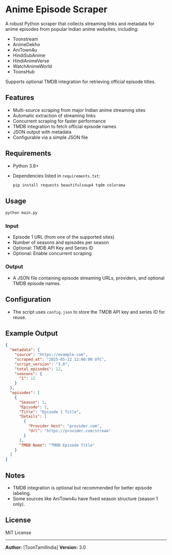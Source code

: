 # Anime Episode Scraper

A robust Python scraper that collects streaming links and metadata for anime episodes from popular Indian anime websites, including:

* Toonstream
* AnimeDekho
* AniTown4u
* HindiSubAnime
* HindiAnimeVerse
* WatchAnimeWorld
* ToonsHub

Supports optional TMDB integration for retrieving official episode titles.

## Features

* Multi-source scraping from major Indian anime streaming sites
* Automatic extraction of streaming links
* Concurrent scraping for faster performance
* TMDB integration to fetch official episode names
* JSON output with metadata
* Configurable via a simple JSON file

## Requirements

* Python 3.8+
* Dependencies listed in `requirements.txt`:

  ```bash
  pip install requests beautifulsoup4 tqdm colorama
  ```

## Usage

```bash
python main.py
```

### Input

* Episode 1 URL (from one of the supported sites)
* Number of seasons and episodes per season
* Optional: TMDB API Key and Series ID
* Optional: Enable concurrent scraping

### Output

* A JSON file containing episode streaming URLs, providers, and optional TMDB episode names.

## Configuration

* The script uses `config.json` to store the TMDB API key and series ID for reuse.

## Example Output

```json
{
  "metadata": {
    "source": "https://example.com",
    "scraped_at": "2025-05-22 12:00:00 UTC",
    "script_version": "3.0",
    "total_episodes": 12,
    "seasons": {
      "1": 12
    }
  },
  "episodes": [
    {
      "Season": 1,
      "Episode": 1,
      "Title": "Episode 1 Title",
      "Details": [
        {
          "Provider Host": "provider.com",
          "Url": "https://provider.com/stream"
        }
      ],
      "TMDB Name": "TMDB Episode Title"
    }
  ]
}
```

## Notes

* TMDB integration is optional but recommended for better episode labeling.
* Some sources like AniTown4u have fixed season structure (season 1 only).

## License

MIT License

---

**Author:** \[ToonTamilIndia]
**Version:** 3.0
